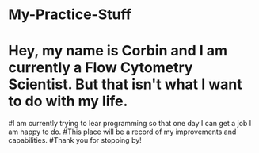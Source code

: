 # My-Practice-Stuff
# Hey, my name is Corbin and I am currently a Flow Cytometry Scientist. But that isn't what I want to do with my life.
#I am currently trying to lear programming so that one day I can get a job I am happy to do.
#This place will be a record of my improvements and capabilities.
#Thank you for stopping by!
